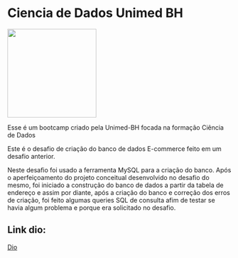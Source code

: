 # Ciencia de Dados Unimed BH

<img src="https://hermes.digitalinnovation.one/tracks/342f7392-a8b5-421f-bea9-d29f1fd8aae9.png" alt="" width="200"/>

Esse é um bootcamp criado pela Unimed-BH focada na formação Ciência de Dados

Este é o desafio de criação do banco de dados E-commerce feito em um desafio anterior.

Neste desafio foi usado a ferramenta MySQL para a criação do banco. Após o aperfeiçoamento do projeto conceitual desenvolvido no desafio do mesmo, foi iniciado a construção do banco de dados a partir da tabela de endereço e assim por diante, após a criação do banco e correção dos erros de criação, foi feito algumas queries SQL de consulta afim de testar se havia algum problema e porque era solicitado no desafio.

## Link dio:
[Dio](https://web.dio.me/home)
